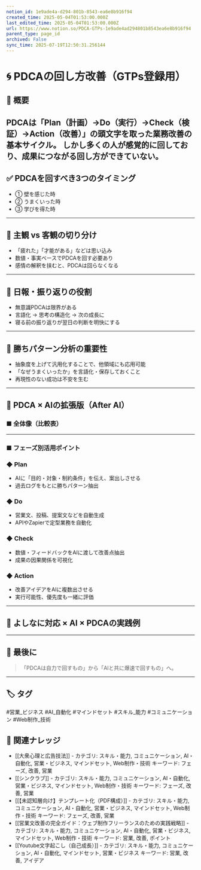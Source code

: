 ```yaml
---
notion_id: 1e9ade4a-d294-801b-8543-ea6e8b916f94
created_time: 2025-05-04T01:53:00.000Z
last_edited_time: 2025-05-04T01:53:00.000Z
url: https://www.notion.so/PDCA-GTPs-1e9ade4ad294801b8543ea6e8b916f94
parent_type: page_id
archived: False
sync_time: 2025-07-19T12:50:31.256144
---
```


# 🌀 PDCAの回し方改善（GTPs登録用）

## 🎯 概要
PDCAは「Plan（計画）→Do（実行）→Check（検証）→Action（改善）」の頭文字を取った業務改善の基本サイクル。
しかし多くの人が感覚的に回しており、成果につながる回し方ができていない。
---
## ✅ PDCAを回すべき3つのタイミング
- ① 壁を感じた時
- ② うまくいった時
- ③ 学びを得た時
---
## 🧠 主観 vs 客観の切り分け
- 「疲れた」「才能がある」などは思い込み
- 数値・事実ベースでPDCAを回す必要あり
- 感情の解釈を挟むと、PDCAは回らなくなる
---
## 📓 日報・振り返りの役割
- 無意識PDCAは限界がある
- 言語化 → 思考の構造化 → 次の成長に
- 寝る前の振り返りが翌日の判断を明快にする
---
## 🧩 勝ちパターン分析の重要性
- 抽象度を上げて汎用化することで、他領域にも応用可能
- 「なぜうまくいったか」を言語化・保存しておくこと
- 再現性のない成功は不安を生む
---
## 🤖 PDCA × AIの拡張版（After AI）
### ■ 全体像（比較表）
---
### ■ フェーズ別活用ポイント
### ◆ Plan
- AIに「目的・対象・制約条件」を伝え、案出しさせる
- 過去ログをもとに勝ちパターン抽出
### ◆ Do
- 営業文、投稿、提案文などを自動生成
- APIやZapierで定型業務を自動化
### ◆ Check
- 数値・フィードバックをAIに渡して改善点抽出
- 成果の因果関係を可視化
### ◆ Action
- 改善アイデアをAIに複数出させる
- 実行可能性、優先度も一緒に評価
---
## 🧠 よしなに対応 × AI × PDCAの実践例
---
## 📌 最後に
> 「PDCAは自力で回すもの」から「AIと共に爆速で回すもの」へ。
---

## 🏷️ タグ
#営業_ビジネス #AI_自動化 #マインドセット #スキル_能力 #コミュニケーション #Web制作_技術

## 🔗 関連ナレッジ
- [[大衆心理と広告技法]] - カテゴリ: スキル・能力, コミュニケーション, AI・自動化, 営業・ビジネス, マインドセット, Web制作・技術 キーワード: フェーズ, 改善, 営業
- [[シンクラブ]] - カテゴリ: スキル・能力, コミュニケーション, AI・自動化, 営業・ビジネス, マインドセット, Web制作・技術 キーワード: フェーズ, 改善, 営業
- [[【未認知層向け】テンプレート化（PDF構成）]] - カテゴリ: スキル・能力, コミュニケーション, AI・自動化, 営業・ビジネス, マインドセット, Web制作・技術 キーワード: フェーズ, 改善, 営業
- [[営業文改善の完全ガイド：ウェブ制作フリーランスのための実践戦略]] - カテゴリ: スキル・能力, コミュニケーション, AI・自動化, 営業・ビジネス, マインドセット, Web制作・技術 キーワード: 営業, 改善, ポイント
- [[Youtube文字起こし（自己成長）]] - カテゴリ: スキル・能力, コミュニケーション, AI・自動化, マインドセット, 営業・ビジネス キーワード: 営業, 改善, アイデア
